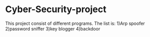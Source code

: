 # Cyber-Security-project
This project consist of different programs.
The list is:
1)Arp spoofer
2)password sniffer
3)key blogger
4)backdoor 
